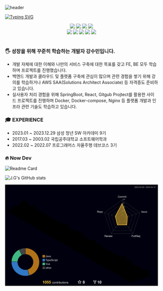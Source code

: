 ![header](https://capsule-render.vercel.app/api?type=venom&color=gradient&customColorList=0,2,2,5,30&height=300&section=header&text=J.G%20Github&fontSize=80&animation=fadeIn&fontColor=232323)

[![Typing SVG](https://readme-typing-svg.demolab.com?font=Roboto&weight=900&size=30&pause=1000&color=FFFFFF&background=232323&center=true&vCenter=true&random=false&width=800&height=80&lines=Welcome+to+Jade-Good+Github;Just+take+a+look;Development+is+fun)](https://git.io/typing-svg)

<!-- Badges -->
<div align="center">
  <img src="https://img.shields.io/badge/React-20232a.svg?style=for-the-badge&logo=react&logoColor=61DAFB" />
  <img src="https://img.shields.io/badge/Spring Boot-20232a.svg?style=for-the-badge&logo=springboot&logoColor=6DB33F" />  
  <img src="https://img.shields.io/badge/Java-20232a.svg?style=for-the-badge&logo=coffeescript&logoColor=#f89820" />
  <img src="https://img.shields.io/badge/javascript-20232a.svg?style=for-the-badge&logo=javascript&logoColor=#F7DF1E" /> 
    <br/>
  <img src="https://img.shields.io/badge/Docker-20232a.svg?style=for-the-badge&logo=docker&logoColor=#2496ED" />
  <img src="https://img.shields.io/badge/AWS-20232a.svg?style=for-the-badge&logo=amazonaws&logoColor=#FF9900" />
  <img src="https://img.shields.io/badge/IntelliJ-20232a.svg?style=for-the-badge&logo=intellijidea&logoColor=red" />
  <img src="https://img.shields.io/badge/figma-20232a.svg?style=for-the-badge&logo=figma&logoColor=#F24E1E" />
  <img src="https://img.shields.io/badge/notion-20232a.svg?style=for-the-badge&logo=notion&logoColor=#000000" />
</div>

<br/> 

### 🖐 성장을 위해 꾸준히 학습하는 개발자 강수민입니다.
- 개발 자체에 대한 이해와 나만의 서비스 구축에 대한 목표를 갖고 FE, BE 모두 학습하며 프로젝트를 진행했습니다.
- 백엔드 개발과 클라우드 및 플랫폼 구축에 관심이 많으며 관련 경험을 쌓기 위해 강의를 학습하거나 AWS SAA(Solutions Architect Associate) 등 자격증도 준비하고 있습니다.
- 실사용자 처리 경험을 위해 SpringBoot, React, Gitgub Projtect를 활용한 사이드 프로젝트를 진행하며 Docker, Docker-compose, Nginx 등 플랫폼 개발과 인프라 관련 기술도 학습하고 있습니다.

### 🎓 EXPERIENCE
- 2023.01 ~ 2023.12.29    삼성 청년 SW 아카데미 9기
- 2017.03 ~ 2003.02    국립공주대학교 소프트웨어학과
- 2022.02 ~ 2022.07    프로그래머스 자율주행 데브코스 3기

### 🔥 Now Dev
![Readme Card](https://github-readme-stats.vercel.app/api/pin/?username=FFunFun&repo=.github)
<br/>

<!-- Github Stats Card -->
![J.G's GitHub stats](https://github-readme-stats.vercel.app/api?username=Jade-Good&show_icons=true&theme=tokyonight)

<!-- Github 3D Profile -->
![](./profile-3d-contrib/profile-night-rainbow.svg)
